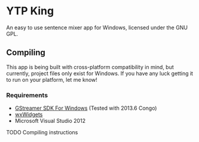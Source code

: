 YTP King
========

An easy to use sentence mixer app for Windows, licensed under the GNU
GPL.

Compiling
---------

This app is being built with cross-platform compatibility in mind, but
currently, project files only exist for Windows. If you have any luck
getting it to run on your platform, let me know!

### Requirements

* [GStreamer SDK For Windows][1] (Tested with 2013.6 Congo)
* [wxWidgets][2]
* Microsoft Visual Studio 2012

[1]: http://docs.gstreamer.com/display/GstSDK/Installing+on+Windows
[2]: http://www.wxwidgets.org/

TODO Compiling instructions